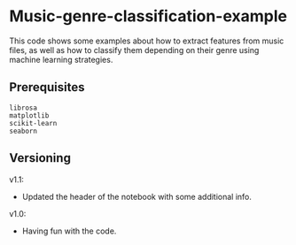# Music-genre-classification-example

This code shows some examples about how to extract features from music files, as well as how to classify them depending on their genre using machine learning strategies.



## Prerequisites

```
librosa
matplotlib
scikit-learn
seaborn
```

## Versioning
v1.1:
* Updated the header of the notebook with some additional info.

v1.0:
* Having fun with the code.


